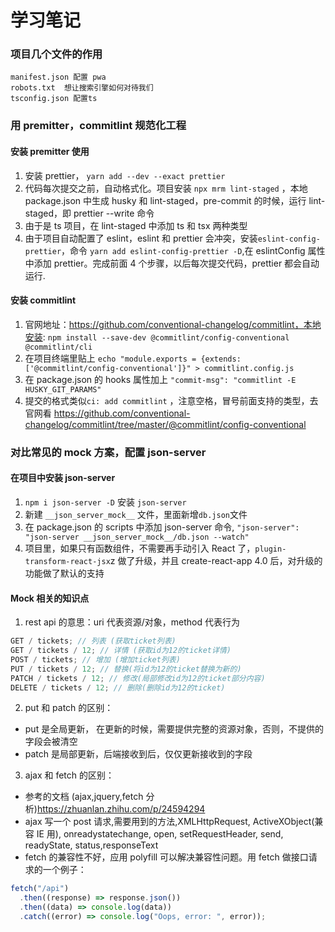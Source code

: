# 学习笔记

### 项目几个文件的作用

```
manifest.json 配置 pwa
robots.txt  想让搜索引擎如何对待我们
tsconfig.json 配置ts
```

### 用 premitter，commitlint 规范化工程

#### 安装 premitter 使用

1. 安装 prettier， `yarn add --dev --exact prettier`
2. 代码每次提交之前，自动格式化。项目安装 `npx mrm lint-staged` ，本地 package.json 中生成 husky 和 lint-staged，pre-commit 的时候，运行 lint-staged，即 prettier --write 命令
3. 由于是 ts 项目，在 lint-staged 中添加 ts 和 tsx 两种类型
4. 由于项目自动配置了 eslint，eslint 和 prettier 会冲突，安装`eslint-config-prettier`，命令 `yarn add eslint-config-prettier -D`,在 eslintConfig 属性中添加 prettier。完成前面 4 个步骤，以后每次提交代码，prettier 都会自动运行.

#### 安装 commitlint

1. 官网地址：https://github.com/conventional-changelog/commitlint，本地安装: `npm install --save-dev @commitlint/config-conventional @commitlint/cli`
2. 在项目终端里贴上 `echo "module.exports = {extends: ['@commitlint/config-conventional']}" > commitlint.config.js`
3. 在 package.json 的 hooks 属性加上 `"commit-msg": "commitlint -E HUSKY_GIT_PARAMS"`
4. 提交的格式类似`ci: add commitlint` ，注意空格，冒号前面支持的类型，去官网看 https://github.com/conventional-changelog/commitlint/tree/master/@commitlint/config-conventional

### 对比常见的 mock 方案，配置 json-server

#### 在项目中安装 json-server

1. `npm i json-server -D` 安装 `json-server`
2. 新建 `__json_server_mock__` 文件，里面新增`db.json`文件
3. 在 package.json 的 scripts 中添加 json-server 命令, `"json-server": "json-server __json_server_mock__/db.json --watch"`
4. 项目里，如果只有函数组件，不需要再手动引入 React 了，`plugin-transform-react-jsx`z 做了升级，并且 create-react-app 4.0 后，对升级的功能做了默认的支持

#### Mock 相关的知识点

1. rest api 的意思：uri 代表资源/对象，method 代表行为

```javascript
GET / tickets; // 列表 (获取ticket列表)
GET / tickets / 12; // 详情 (获取id为12的ticket详情)
POST / tickets; // 增加 (增加ticket列表)
PUT / tickets / 12; // 替换(将id为12的ticket替换为新的)
PATCH / tickets / 12; // 修改(局部修改id为12的ticket部分内容)
DELETE / tickets / 12; // 删除(删除id为12的ticket)
```

2. put 和 patch 的区别：

- put 是全局更新， 在更新的时候，需要提供完整的资源对象，否则，不提供的字段会被清空
- patch 是局部更新，后端接收到后，仅仅更新接收到的字段

3. ajax 和 fetch 的区别：

- 参考的文档 (ajax,jquery,fetch 分析)https://zhuanlan.zhihu.com/p/24594294
- ajax 写一个 post 请求,需要用到的方法,XMLHttpRequest, ActiveXObject(兼容 IE 用), onreadystatechange, open, setRequestHeader, send, readyState, status,responseText
- fetch 的兼容性不好，应用 polyfill 可以解决兼容性问题。用 fetch 做接口请求的一个例子：

```javascript
fetch("/api")
  .then((response) => response.json())
  .then((data) => console.log(data))
  .catch((error) => console.log("Oops, error: ", error));
```
